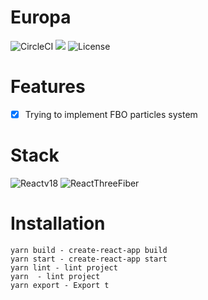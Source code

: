 # Europa

![CircleCI](https://circleci.com/gh/SILVA-DIGITAL/europa.svg?style=shield&circle-token=838b49cf904d825211ebe13c493d5f6be66f21cd) <img src="https://therealsujitk-vercel-badge.vercel.app/?app=europa" /> ![License](https://img.shields.io/badge/license-MIT-blue)

# Features

- [x] Trying to implement FBO particles system
# Stack

![Reactv18](https://img.shields.io/badge/-React%20v18-%23232F3E?logo=React)
![ReactThreeFiber](https://img.shields.io/badge/-React%20Three%20Fiber-%23232F3E?logo=Three.js)
# Installation

```
yarn build - create-react-app build
yarn start - create-react-app start
yarn lint - lint project
yarn  - lint project
yarn export - Export t
```